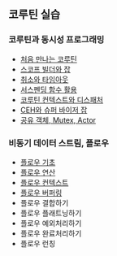 ## 코루틴 실습

### 코루틴과 동시성 프로그래밍

 * [처음 만나는 코루틴](1)
 * [스코프 빌더와 잡](2)
 * [취소와 타임아웃](3)
 * [서스펜딩 함수 활용](4)
 * [코루틴 컨텍스트와 디스패처](5)
 * [CEH와 슈퍼 바이저 잡](6)
 * [공유 객체, Mutex, Actor](7)

### 비동기 데이터 스트림, 플로우
 * [플로우 기초](8)
 * [플로우 연산](9)
 * [플로우 컨텍스트](10)
 * [플로우 버퍼링](11)
 * 플로우 결합하기
 * 플로우 플래트닝하기
 * 플로우 예외처리하기
 * 플로우 완료처리하기
 * 플로우 런칭